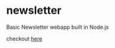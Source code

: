 # newsletter

Basic Newsletter webapp built in Node.js

checkout [here](https://radiant-hollows-41564.herokuapp.com/)
